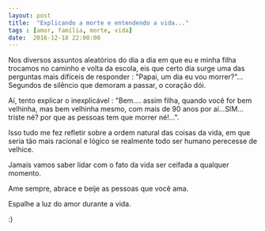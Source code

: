 ```yaml
---
layout: post
title:  "Explicando a morte e entendendo a vida..."
tags : [amor, família, morte, vida]
date:  2016-12-18 22:00:00
---
```


Nos diversos assuntos aleatórios do dia a dia em que eu e minha filha trocamos no caminho e volta da escola, eis que certo dia surge uma das perguntas mais difíceis de responder : "Papai, um dia eu vou morrer?"... Segundos de silêncio que demoram a passar, o coração dói.

Aí, tento explicar o inexplicável : "Bem.... assim filha, quando você for bem velhinha, mas bem velhinha mesmo, com mais de 90 anos por aí...SIM... triste né? por que as pessoas tem que morrer né!...". 

Isso tudo me fez refletir sobre a ordem natural das coisas da vida, em que seria tão mais racional e lógico se realmente todo ser humano perecesse de velhice.

Jamais vamos saber lidar com o fato da vida ser ceifada a qualquer momento.

Ame sempre, abrace e beije as pessoas que você ama.

Espalhe a luz do amor durante a vida.

:)